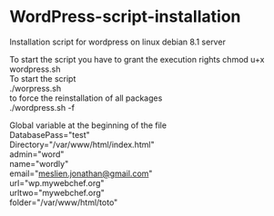 # WordPress-script-installation
Installation script for wordpress on linux debian 8.1 server<br>

To start the script you have to grant the execution rights
chmod u+x wordpress.sh<br>
To start the script<br>
./worpress.sh<br>
to force the reinstallation of all packages<br>
./wordpress.sh -f<br>

Global variable at the beginning of the file<br>
DatabasePass="test"<br>
Directory="/var/www/html/index.html"<br>
admin="word"<br>
name="wordly"<br>
email="meslien.jonathan@gmail.com"<br>
url="wp.mywebchef.org"<br>
urltwo="mywebchef.org"<br>
folder="/var/www/html/toto"<br>
